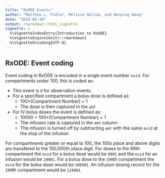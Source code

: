 ```yaml
---
title: "RxODE Events"
author: "Matthew L. Fidler, Melissa Hallow, and Wenping Wang"
date: "2018-05-10"
output: rmarkdown::html_vignette
vignette: >
  %\VignetteIndexEntry{Introduction to RxODE}
  %\VignetteEngine{knitr::rmarkdown}
  %\VignetteEncoding{UTF-8}
---
```


## RxODE: Event coding
Event coding in RxODE is encoded in a single event number `evid`. For
compartments under 100, this is coded as:

- This event is `0` for observation events.
- For a specified compartment a bolus dose is defined as:
  - 100\*(Compartment Number) + 1
  - The dose is then captured in the `amt`
- For IV bolus doses the event is defined as:
   - 10000 + 100\*(Compartment Number) + 1
   - The infusion rate is captured in the `amt` column
   - The infusion is turned off by subtracting `amt` with the same
     `evid` at the stop of the infusion.
	 
	 
For compartments greater or equal to 100, the 100s place and above
digits are transfered to the 100,000th place digit. For doses to the
99th compartment the `evid` for a bolus dose would be `9901` and the
`evid` for an infusion would be `19901`.  For a bolus dose to the
`199`th compartment the `evid` for the bolus dose would be
`109901`. An infusion dosing record for the `199`th compartment would
be `119901`.
